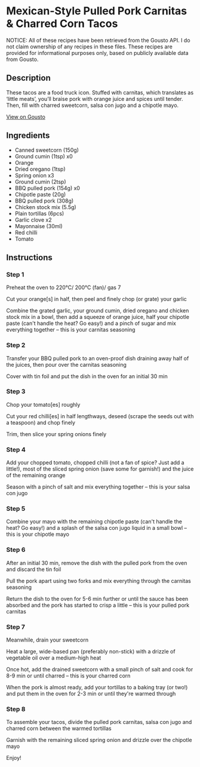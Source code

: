 # Mexican-Style Pulled Pork Carnitas & Charred Corn Tacos

NOTICE: All of these recipes have been retrieved from the Gousto API. I do not claim ownership of any recipes in these files. These recipes are provided for informational purposes only, based on publicly available data from Gousto.

## Description

These tacos are a food truck icon. Stuffed with carnitas, which translates as ‘little meats’, you’ll braise pork with orange juice and spices until tender. Then, fill with charred sweetcorn, salsa con jugo and a chipotle mayo.



[View on Gousto](https://www.gousto.co.uk/recipes/cookbook/mexican-style-pulled-pork-carnitas-charred-corn-tacos)

## Ingredients

- Canned sweetcorn (150g)
- Ground cumin (1tsp) x0
- Orange
- Dried oregano (1tsp)
- Spring onion x3
- Ground cumin (2tsp)
- BBQ pulled pork (154g) x0
- Chipotle paste (20g)
- BBQ pulled pork (308g)
- Chicken stock mix (5.5g)
- Plain tortillas (6pcs)
- Garlic clove x2
- Mayonnaise (30ml)
- Red chilli
- Tomato

## Instructions


### Step 1

Preheat the oven to 220°C/ 200°C (fan)/ gas 7

Cut your orange[s] in half, then peel and finely chop (or grate) your garlic

Combine the grated garlic, your ground cumin, dried oregano and chicken stock mix in a bowl, then add a squeeze of orange juice, half your chipotle paste (can't handle the heat? Go easy!) and a pinch of sugar and mix everything together – this is your carnitas seasoning


### Step 2

Transfer your BBQ pulled pork to an oven-proof dish draining away half of the juices, then pour over the carnitas seasoning

Cover with tin foil and put the dish in the oven for an initial 30 min


### Step 3

Chop your tomato[es]<span class="text-danger"> </span>roughly

Cut your red chilli[es] in half lengthways, deseed (scrape the seeds out with a teaspoon) and chop finely

Trim, then slice your spring onions finely


### Step 4

Add your chopped tomato, chopped chilli (not a fan of spice? Just add a little!), most of the sliced spring onion (save some for garnish!) and the juice of the remaining orange

Season with a pinch of salt and mix everything together – this is your salsa con jugo


### Step 5

Combine your mayo with the remaining chipotle paste (can't handle the heat? Go easy!) and a splash of the salsa con jugo liquid in a small bowl – this is your chipotle mayo


### Step 6

After an initial 30 min, remove the dish with the pulled pork from the oven and discard the tin foil

Pull the pork apart using two forks and mix everything through the carnitas seasoning

Return the dish to the oven for 5-6 min further or until the sauce has been absorbed and the pork has started to crisp a little – this is your pulled pork carnitas


### Step 7

Meanwhile, drain your sweetcorn

Heat a large, wide-based pan (preferably non-stick) with a drizzle of vegetable oil over a medium-high heat

Once hot, add the drained sweetcorn with a small pinch of salt and cook for 8-9 min or until charred – this is your charred corn

When the pork is almost ready, add your tortillas to a baking tray (or two!) and put them in the oven for 2-3 min or until they're warmed through

### Step 8

To assemble your tacos, divide the pulled pork carnitas, salsa con jugo and charred corn between the warmed tortillas

Garnish with the remaining sliced spring onion and drizzle over the chipotle mayo

Enjoy!

